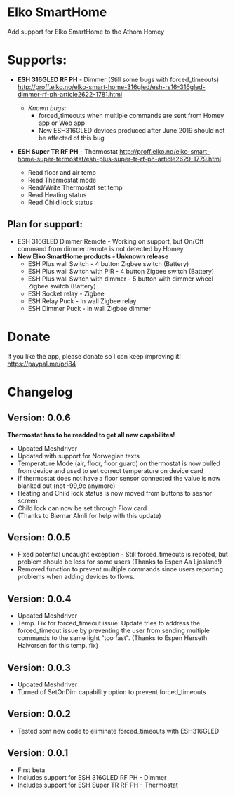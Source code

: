 # Elko SmartHome
Add support for Elko SmartHome to the Athom Homey

# Supports:
- **ESH 316GLED RF PH** - Dimmer (Still some bugs with forced_timeouts)
  http://proff.elko.no/elko-smart-home-316gled/esh-rs16-316gled-dimmer-rf-ph-article2622-1781.html
  - *Known bugs*:
    - forced_timeouts when multiple commands are sent from Homey app or Web app
    - New ESH316GLED devices produced after June 2019 should not be affected of this bug

- **ESH Super TR RF PH** - Thermostat
  http://proff.elko.no/elko-smart-home-super-termostat/esh-plus-super-tr-rf-ph-article2629-1779.html
  - Read floor and air temp
  - Read Thermostat mode
  - Read/Write Thermostat set temp
  - Read Heating status
  - Read Child lock status


## Plan for support:
  - ESH 316GLED Dimmer Remote - Working on support, but On/Off command from dimmer remote is not detected by Homey.
  - **New Elko SmartHome products - Unknown release**
    - ESH Plus wall Switch - 4 button Zigbee switch (Battery)
    - ESH Plus wall Switch with PIR - 4 button Zigbee switch (Battery)
    - ESH Plus wall Switch with dimmer - 5 button with dimmer wheel Zigbee switch (Battery)
    - ESH Socket relay - Zigbee
    - ESH Relay Puck - In wall Zigbee relay
    - ESH Dimmer Puck - in wall Zigbee dimmer

# Donate
 If you like the app, please donate so I can keep improving it!
 https://paypal.me/prj84

# Changelog

## Version: 0.0.6
**Thermostat has to be readded to get all new capabilites!**
- Updated Meshdriver
- Updated with support for Norwegian texts
- Temperature Mode (air, floor, floor guard) on thermostat is now pulled from device and used to set correct temperature on device card
- If thermostat does not have a floor sensor connected the value is now blanked out (not -99,9c anymore)
- Heating and Child lock status is now moved from buttons to sesnor screen
- Child lock can now be set through Flow card
- (Thanks to Bjørnar Almli for help with this update)

## Version: 0.0.5
- Fixed potential uncaught exception - Still forced_timeouts is repoted, but problem should be less for some users (Thanks to Espen Aa Ljosland!)
- Removed function to prevent multiple commands since users reporting problems when adding devices to flows.

## Version: 0.0.4
- Updated Meshdriver
- Temp. Fix for forced_timeout issue. Update tries to address the forced_timeout issue by preventing the user from sending multiple commands to the same light "too fast". (Thanks to Espen Herseth Halvorsen for this temp. fix)

## Version: 0.0.3
- Updated Meshdriver
- Turned of SetOnDim capability option to prevent forced_timeouts

## Version: 0.0.2
- Tested som new code to eliminate forced_timeouts with ESH316GLED

## Version: 0.0.1
- First beta
- Includes support for ESH 316GLED RF PH - Dimmer
- Includes support for ESH Super TR RF PH - Thermostat
